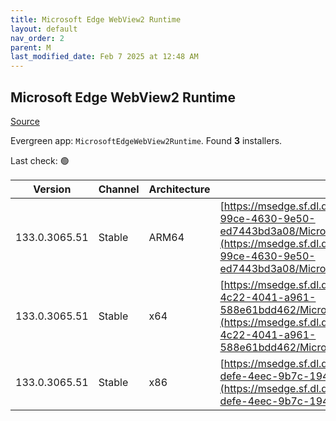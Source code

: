 ```yaml
---
title: Microsoft Edge WebView2 Runtime
layout: default
nav_order: 2
parent: M
last_modified_date: Feb 7 2025 at 12:48 AM
---
```


## Microsoft Edge WebView2 Runtime

[Source](https://developer.microsoft.com/en-us/microsoft-edge/webview2/)

Evergreen app: `MicrosoftEdgeWebView2Runtime`. Found **3** installers.

Last check: 🟢

| Version       | Channel | Architecture | URI                                                                                                                                                                                                                                                                                                                            |
| ------------- | ------- | ------------ | ------------------------------------------------------------------------------------------------------------------------------------------------------------------------------------------------------------------------------------------------------------------------------------------------------------------------------ |
| 133.0.3065.51 | Stable  | ARM64        | [https://msedge.sf.dl.delivery.mp.microsoft.com/filestreamingservice/files/b1e43ec7-99ce-4630-9e50-ed7443bd3a08/MicrosoftEdgeWebView2RuntimeInstallerARM64.exe](https://msedge.sf.dl.delivery.mp.microsoft.com/filestreamingservice/files/b1e43ec7-99ce-4630-9e50-ed7443bd3a08/MicrosoftEdgeWebView2RuntimeInstallerARM64.exe) |
| 133.0.3065.51 | Stable  | x64          | [https://msedge.sf.dl.delivery.mp.microsoft.com/filestreamingservice/files/33baa70e-4c22-4041-a961-588e61bdd462/MicrosoftEdgeWebView2RuntimeInstallerX64.exe](https://msedge.sf.dl.delivery.mp.microsoft.com/filestreamingservice/files/33baa70e-4c22-4041-a961-588e61bdd462/MicrosoftEdgeWebView2RuntimeInstallerX64.exe)     |
| 133.0.3065.51 | Stable  | x86          | [https://msedge.sf.dl.delivery.mp.microsoft.com/filestreamingservice/files/fe770301-defe-4eec-9b7c-1944b1881860/MicrosoftEdgeWebView2RuntimeInstallerX86.exe](https://msedge.sf.dl.delivery.mp.microsoft.com/filestreamingservice/files/fe770301-defe-4eec-9b7c-1944b1881860/MicrosoftEdgeWebView2RuntimeInstallerX86.exe)     |

